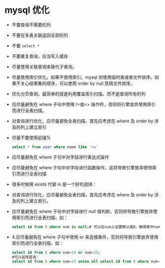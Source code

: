 # mysql 优化

- 不要查询不需要的列
- 不要在多表关联返回全部的列
- 不要 `select *`
- 不要重复查询，应当写入缓存
- 尽量使用关联查询来替代子查询。
- 尽量使用索引优化。如果不使用索引。mysql 则使用临时表或者文件排序。如果不关心结果集的顺序，可以使用 order by null 禁用文件排序。
- 优化分页查询，最简单的就是利用覆盖索引扫描。而不是查询所有的列
- 应尽量避免在 where 子句中使用 !=或<> 操作符，否则将引擎放弃使用索引而进行全表扫描。
- 对查询进行优化，应尽量避免全表扫描，首先应考虑在 where 及 order by 涉及的列上建立索引

- 尽量不要使用前缀%

  ```sql
  select * from user where name like '%a'
  ```

- 应尽量避免在 where 子句中对字段进行表达式操作
- 应尽量避免在 where 子句中对字段进行函数操作，这将导致引擎放弃使用索引而进行全表扫描
- 很多时候用 exists 代替 in 是一个好的选择：
- 对查询进行优化，应尽量避免全表扫描，首先应考虑在 where 及 order by 涉及的列上建立索引。
- 应尽量避免在 where 子句中对字段进行 null 值判断，否则将导致引擎放弃使用索引而进行全表扫描，如：

    ```sql
    select id from t where num is null;# 可以在num上设置默认值0，确保表中num列没有null值，然后这样查询：select id from t where num=
    ```
- 4.应尽量避免在 where 子句中使用 or 来连接条件，否则将导致引擎放弃使用索引而进行全表扫描，如：

    ```sql
    select id from t where num=10 or num=20;
    #可以这样查询：
    select id from t where num=10 union all select id from t where num=20;
    ```
